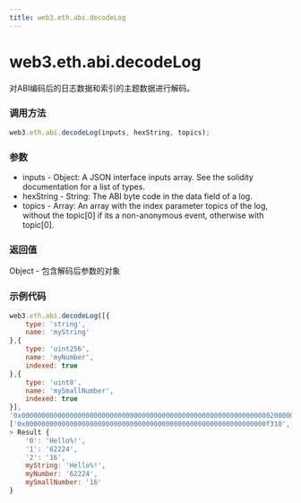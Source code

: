 ```yaml
---
title: web3.eth.abi.decodeLog
---
```


# web3.eth.abi.decodeLog

对ABI编码后的日志数据和索引的主题数据进行解码。

### 调用方法

```js
web3.eth.abi.decodeLog(inputs, hexString, topics);
```

### 参数
- inputs - Object: A JSON interface inputs array. See the solidity documentation for a list of types.
- hexString - String: The ABI byte code in the data field of a log.
- topics - Array: An array with the index parameter topics of the log, without the topic[0] if its a non-anonymous event, otherwise with topic[0].

### 返回值
Object - 包含解码后参数的对象

### 示例代码
```js
web3.eth.abi.decodeLog([{
    type: 'string',
    name: 'myString'
},{
    type: 'uint256',
    name: 'myNumber',
    indexed: true
},{
    type: 'uint8',
    name: 'mySmallNumber',
    indexed: true
}],
'0x0000000000000000000000000000000000000000000000000000000000000020000000000000000000000000000000000000000000000000000000000000000748656c6c6f252100000000000000000000000000000000000000000000000000',
['0x000000000000000000000000000000000000000000000000000000000000f310', '0x0000000000000000000000000000000000000000000000000000000000000010']);
> Result {
    '0': 'Hello%!',
    '1': '62224',
    '2': '16',
    myString: 'Hello%!',
    myNumber: '62224',
    mySmallNumber: '16'
}
```